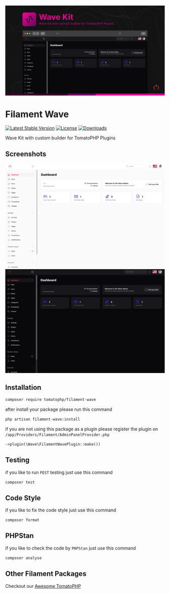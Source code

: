![Screenshot](https://raw.githubusercontent.com/tomatophp/filament-wave/master/arts/3x1io-tomato-wave.jpg)

# Filament Wave

[![Latest Stable Version](https://poser.pugx.org/tomatophp/filament-wave/version.svg)](https://packagist.org/packages/tomatophp/filament-wave)
[![License](https://poser.pugx.org/tomatophp/filament-wave/license.svg)](https://packagist.org/packages/tomatophp/filament-wave)
[![Downloads](https://poser.pugx.org/tomatophp/filament-wave/d/total.svg)](https://packagist.org/packages/tomatophp/filament-wave)

Wave Kit with custom builder for TomatoPHP Plugins

## Screenshots

![Wave Kit Light](https://raw.githubusercontent.com/tomatophp/filament-wave/master/arts/light.png)
![Wave Kit Dark](https://raw.githubusercontent.com/tomatophp/filament-wave/master/arts/dark.png)

## Installation

```bash
composer require tomatophp/filament-wave
```

after install your package please run this command

```bash
php artisan filament-wave:install
```

if you are not using this package as a plugin please register the plugin on `/app/Providers/Filament/AdminPanelProvider.php`

```php
->plugin(\Wave\FilamentWavePlugin::make())
```



## Testing

if you like to run `PEST` testing just use this command

```bash
composer test
```

## Code Style

if you like to fix the code style just use this command

```bash
composer format
```

## PHPStan

if you like to check the code by `PHPStan` just use this command

```bash
composer analyse
```

## Other Filament Packages

Checkout our [Awesome TomatoPHP](https://github.com/tomatophp/awesome)
